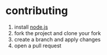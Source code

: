 contributing
===
1. install [node.js](https://nodejs.org/en/)
2. fork the project and clone your fork
3. create a branch and apply changes
4. open a pull request
